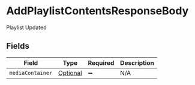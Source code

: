 # AddPlaylistContentsResponseBody

Playlist Updated


## Fields

| Field                                                                                                       | Type                                                                                                        | Required                                                                                                    | Description                                                                                                 |
| ----------------------------------------------------------------------------------------------------------- | ----------------------------------------------------------------------------------------------------------- | ----------------------------------------------------------------------------------------------------------- | ----------------------------------------------------------------------------------------------------------- |
| `mediaContainer`                                                                                            | [Optional<AddPlaylistContentsMediaContainer>](../../models/operations/AddPlaylistContentsMediaContainer.md) | :heavy_minus_sign:                                                                                          | N/A                                                                                                         |